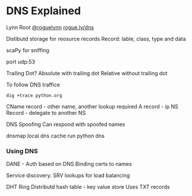 DNS Explained
=============
Lynn Root
[@roguelynn](https://twitter.com/roguelynn)
[rogue.ly/dns](rogue.ly/dns)

Distibutd storage for reosurce records
Record: lable, class, type and data

scaPy for sniffing

port udp:53

Trailing Dot?
Absolute with trailing dot
Relative without trailing dot

To follow DNS traffice

    dig +trace python.org

CName record - other name, another lookup required
A record - ip
NS Record - delegate to another NS

DNS Spoofing
Can respond with spoofed names


dnsmap
local dns cache
run python dns

### Using DNS
DANE - Auth based on DNS
Binding certs to names

Service discovery.
SRV lookups for load balancing

DHT Ring
Distributd hash table - key value store
Uses TXT records
